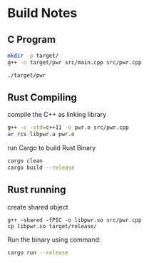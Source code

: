 # Build Notes

## C Program

```sh
mkdir -p target/
g++ -o target/pwr src/main.cpp src/pwr.cpp

./target/pwr
```

## Rust Compiling

compile the C++ as linking library

```sh
g++ -c -std=c++11 -o pwr.o src/pwr.cpp
ar rcs libpwr.a pwr.o
```

run Cargo to build Rust Binary

```sh
cargo clean
cargo build --release
```

## Rust running

create shared object

```
g++ -shared -fPIC -o libpwr.so src/pwr.cpp
cp libpwr.so target/release/
```

Run the binary using command:

```sh
cargo run --release
```

